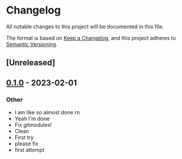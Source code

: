# Changelog
All notable changes to this project will be documented in this file.

The format is based on [Keep a Changelog](https://keepachangelog.com/en/1.0.0/),
and this project adheres to [Semantic Versioning](https://semver.org/spec/v2.0.0.html).

## [Unreleased]

## [0.1.0](https://github.com/paperclip-universe/apollo/releases/tag/apollo-hyper-libretro-core-snes9x-v0.1.0) - 2023-02-01

### Other
- I am like so almost done rn
- Yeah I'm done
- Fix gitmodules!
- Clean
- First try
- please fix
- first attempt
